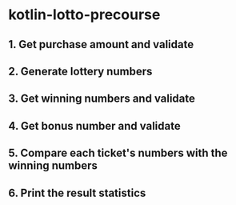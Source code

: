 # kotlin-lotto-precourse

## 1. Get purchase amount and validate

## 2. Generate lottery numbers

## 3. Get winning numbers and validate

## 4. Get bonus number and validate

## 5. Compare each ticket's numbers with the winning numbers

## 6. Print the result statistics
